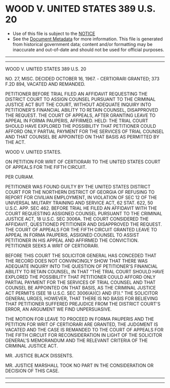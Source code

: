 ---
---

# WOOD V. UNITED STATES 389 U.S. 20

* Use of this file is subject to the [NOTICE](https://github.com/publicdocs/notice/blob/master/NOTICE)
* See the [Document Metadata](../../../) for more information.
  This file is generated from historical government data; content and/or formatting may be inaccurate and out-of-date and should not be used for official purposes.

----------
----------

WOOD V. UNITED STATES 389 U.S. 20

NO. 27, MISC.  DECIDED OCTOBER 16, 1967.  - CERTIORARI GRANTED; 373 F.2D 894, VACATED AND REMANDED.

PETITIONER BEFORE TRIAL FILED AN AFFIDAVIT REQUESTING THE DISTRICT COURT TO ASSIGN COUNSEL PURSUANT TO THE CRIMINAL JUSTICE ACT BUT THE COURT, WITHOUT ADEQUATE INQUIRY INTO PETITIONER'S FINANCIAL ABILITY TO RETAIN COUNSEL, DISAPPROVED THE REQUEST.  THE COURT OF APPEALS, AFTER GRANTING LEAVE TO APPEAL IN FORMA PAUPERIS, AFFIRMED.  HELD:  THE TRIAL COURT SHOULD HAVE EXPLORED THE POSSIBILITY THAT PETITIONER COULD AFFORD ONLY PARTIAL PAYMENT FOR THE SERVICES OF TRIAL COUNSEL AND THAT COUNSEL BE APPOINTED ON THAT BASIS AS PERMITTED BY THE ACT.

WOOD V. UNITED STATES.

ON PETITION FOR WRIT OF CERTIORARI TO THE UNITED STATES COURT OF APPEALS FOR THE FIFTH CIRCUIT.

PER CURIAM.

PETITIONER WAS FOUND GUILTY BY THE UNITED STATES DISTRICT COURT FOR THE NORTHERN DISTRICT OF GEORGIA OF REFUSING TO REPORT FOR CIVILIAN EMPLOYMENT, IN VIOLATION OF SEC 12 OF THE UNIVERSAL MILITARY TRAINING AND SERVICE ACT, 62 STAT. 622, 50 U.S.C. APP. SEC 462.  BEFORE TRIAL HE FILED AN AFFIDAVIT WITH THE COURT REQUESTING ASSIGNED COUNSEL PURSUANT TO THE CRIMINAL JUSTICE ACT, 18 U.S.C. SEC 3006A.  THE COURT CONSIDERED THE AFFIDAVIT, QUESTIONED PETITIONER AND DISAPPROVED THE REQUEST.  THE COURT OF APPEALS FOR THE FIFTH CIRCUIT GRANTED LEAVE TO APPEAL IN FORMA PAUPERIS, ASSIGNED COUNSEL TO ASSIST PETITIONER IN HIS APPEAL AND AFFIRMED THE CONVICTION.  PETITIONER SEEKS A WRIT OF CERTIORARI.

BEFORE THIS COURT THE SOLICITOR GENERAL HAS CONCEDED THAT THE RECORD DOES NOT CONVINCINGLY SHOW THAT THERE WAS ADEQUATE INQUIRY INTO THE QUESTION OF PETITIONER'S FINANCIAL ABILITY TO RETAIN COUNSEL, IN THAT "THE TRIAL COURT SHOULD HAVE EXPLORED THE POSSIBILITY THAT PETITIONER COULD AFFORD ONLY PARTIAL PAYMENT FOR THE SERVICES OF TRIAL COUNSEL AND THAT COUNSEL BE APPOINTED ON THAT BASIS, AS THE CRIMINAL JUSTICE ACT PERMITS (SEE 18 U.S.C. SEC 3006(A)(C) AND (F))."  THE SOLICITOR GENERAL URGES, HOWEVER, THAT THERE IS NO BASIS FOR BELIEVING THAT PETITIONER SUFFERED PREJUDICE FROM THE DISTRICT COURT'S ERROR, AN ARGUMENT WE FIND UNPERSUASIVE.

THE MOTION FOR LEAVE TO PROCEED IN FORMA PAUPERIS AND THE PETITION FOR WRIT OF CERTIORARI ARE GRANTED, THE JUDGMENT IS VACATED AND THE CASE IS REMANDED TO THE COURT OF APPEALS FOR THE FIFTH CIRCUIT FOR RECONSIDERATION IN LIGHT OF THE SOLICITOR GENERAL'S MEMORANDUM AND THE RELEVANT CRITERIA OF THE CRIMINAL JUSTICE ACT.

MR. JUSTICE BLACK DISSENTS.

MR. JUSTICE MARSHALL TOOK NO PART IN THE CONSIDERATION OR DECISION OF THIS CASE.


----------
----------

